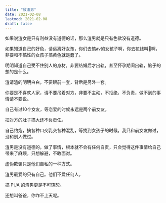```yaml
---
title: "致渣男"
date: 2021-02-08
lastmod: 2021-02-08
draft: false
---
```


如果说渣女是只有利益没有道德的话，那么渣男就是只有色欲没有道德。

如果知道自己的好色，请远离好女孩，你们去搞av的女孩子啊，你去花钱叫🐔啊，非要和不搞性的女孩子搞黄色就是蠢了。

明明知道自己受不住别人的身材，非要结婚后才出轨，甚至怀孕期间出轨，脑子的想的是什么。

渣请渣的明明白白，不要眼前一套，背后是另外一套。

你要是不喜欢人家，请不要吊着对方，非要不主动，不拒绝，不负责，做不到的事情请不要说。

自己有过10个女友，等恋爱的时候永远是两个前女友。

把对方的肚子搞大还不负责任。

自己约炮，搞各种口交乳交各种混乱，等找到女孩子的时候，我只和前女友做过，没和别人做过。

渣男是没有道德的，做了事情，根本就不会有任何自责，只会觉得这件事情给自己带来了麻烦，只想躲避，不敢面对。

虚伪欺骗只是他们自私的一种方式。

渣男最爱的只有自己。他们不爱任何人。

搞 PUA 的渣男更是不可饶恕。

还想叫爸爸，你咋不上天呢。